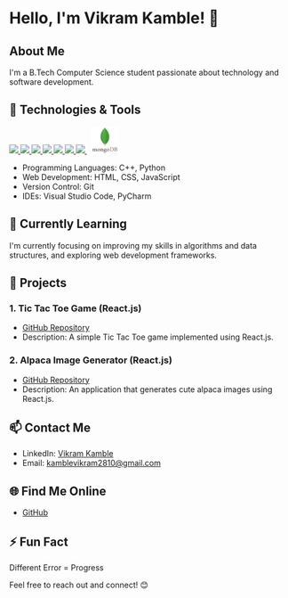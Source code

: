 # Hello, I'm Vikram Kamble! 👋

## About Me
I'm a B.Tech Computer Science student passionate about technology and software development.

## 🔧 Technologies & Tools
  <a href="https://reactjs.org/" target="_blank"> <img src="https://img.icons8.com/color/48/000000/react-native.png"/> </a>
  <a href="https://developer.mozilla.org/en-US/docs/Web/JavaScript" target="_blank"> <img src="https://img.icons8.com/color/48/000000/javascript.png"/> </a> 
  <a href="https://www.w3.org/html/" target="_blank"> <img src="https://img.icons8.com/color/48/000000/html-5.png"/> </a> 
  <a href="https://www.java.com" target="_blank"> <img src="https://img.icons8.com/color/48/000000/java-coffee-cup-logo.png"/> </a>
  <a href="https://www.w3schools.com/css/" target="_blank"> <img src="https://img.icons8.com/color/48/000000/css3.png"/> </a> 
  <a href="https://getbootstrap.com" target="_blank"> <img src="https://img.icons8.com/color/48/000000/bootstrap.png"/> </a> 
  <a style="padding-right:8px;" href="https://nodejs.org" target="_blank"> <img src="https://img.icons8.com/color/48/000000/nodejs.png"/> </a>
  <a href="https://www.mongodb.com/" target="_blank"> <img src="https://raw.githubusercontent.com/devicons/devicon/master/icons/mongodb/mongodb-original-wordmark.svg"          alt="mongodb" width="48" height="48"/> </a> 
- Programming Languages: C++, Python
- Web Development: HTML, CSS, JavaScript
- Version Control: Git
- IDEs: Visual Studio Code, PyCharm

## 🌱 Currently Learning
I'm currently focusing on improving my skills in algorithms and data structures, and exploring web development frameworks.

## 🚀 Projects
### 1. Tic Tac Toe Game (React.js)
- [GitHub Repository](https://github.com/vikky2810/tictactoe)
- Description: A simple Tic Tac Toe game implemented using React.js.

### 2. Alpaca Image Generator (React.js)
- [GitHub Repository](https://github.com/vikky2810/alpaca-image-generator-website)
- Description: An application that generates cute alpaca images using React.js.

## 📫 Contact Me
- LinkedIn: [Vikram Kamble](https://www.linkedin.com/in/vikram-kamble-888933264/?lipi=urn%3Ali%3Apage%3Ad_flagship3_feed%3BLJ0tXQtoTGiW9Hp4F0MDGw%3D%3D)
- Email: kamblevikram2810@gmail.com 

## 🌐 Find Me Online
- [GitHub](https://github.com/vikky2810/)


## ⚡ Fun Fact
Different Error = Progress 

Feel free to reach out and connect! 😊
